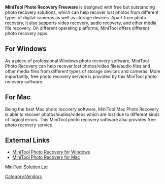 **MiniTool Photo Recovery Freeware** is designed with free but
outstanding photo recovery solutions, which can help recover lost photos
from different types of digital cameras as well as storage devices.
Apart from photo recovery, it also supports video recovery, audio
recovery, and other media file recovery. On different operating
platforms, MiniTool offers different photo recovery apps.

## For Windows

As a piece of professional Windows photo recovery software, MiniTool
Photo Recovery can help recover lost photos/video files/audio files and
other media files from different types of storage devices and cameras.
More importantly, free photo recovery service is provided by this
MiniTool photo recovery software.

## For Mac

Being the best Mac photo recovery software, MiniTool Mac Photo Recovery
is able to recover photos/audios/videos which are lost due to different
kinds of logical errors. This MiniTool photo recovery software also
provides free photo recovery service.

## External Links

- [MiniTool Photo Recovery for
  Windows](http://www.minitool.com/photo-recovery-software/windows-photo-recovery.html)
- [MiniTool Photo Recovery for
  Mac](http://www.minitool.com/photo-recovery-software/mac-photo-recovery.html)

[MiniTool Solution Ltd](MiniTool_Solution_Ltd "wikilink")

[Category:Vendors](Category:Vendors "wikilink")